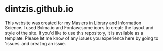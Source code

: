 # dintzis.github.io
This website was created for my Masters in Library and Information Science. I used Bulma.io and Fontawesome icons to create the layout and style of the site. If you'd like to use this repository, it is available as a template. Please let me know of any issues you experience here by going to 'issues' and creating an issue.
